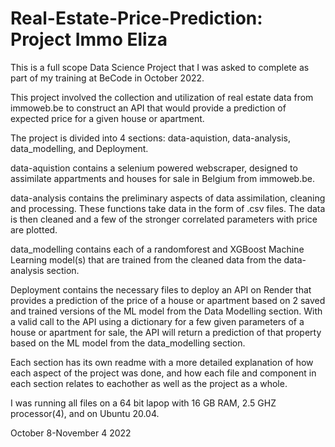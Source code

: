 # Real-Estate-Price-Prediction: Project Immo Eliza

This is a full scope Data Science Project that I was asked to complete as part of my training at BeCode in October 2022.

This project involved the collection and utilization of real estate data from immoweb.be to construct an API that would provide a prediction of expected price for a given house or apartment.

The project is divided into 4 sections: data-aquistion, data-analysis, data_modelling, and Deployment.

data-aquistion contains a selenium powered webscraper, designed to assimilate appartments and houses for sale in Belgium from immoweb.be.

data-analysis contains the preliminary aspects of data assimilation, cleaning and processing.  These functions take data in the form of .csv files.  The data is then cleaned and a few of the stronger correlated parameters with price are plotted.  

data_modelling contains each of a randomforest and XGBoost Machine Learning model(s) that are trained from the cleaned data from the data-analysis section.

Deployment contains the necessary files to deploy an API on Render that provides a prediction of the price of a house or apartment based on 2 saved and trained versions of the ML model from the Data Modelling section.  With a valid call to the API using a dictionary for a few given parameters of a house or apartment for sale, the API will return a prediction of that property based on the ML model from the data_modelling section.

Each section has its own readme with a more detailed explanation of how each aspect of the project was done, and how each file and component in each section relates to eachother as well as the project as a whole.

I was running all files on a 64 bit lapop with 16 GB RAM, 2.5 GHZ processor(4), and on Ubuntu 20.04.

October 8-November 4 2022

